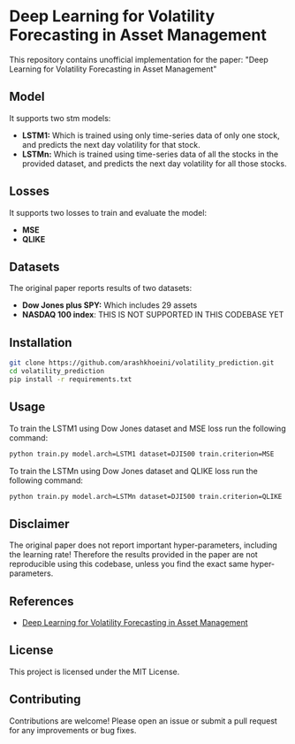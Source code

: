 # Deep Learning for Volatility Forecasting in Asset Management

This repository contains unofficial implementation for the paper: "Deep Learning for Volatility Forecasting in Asset Management"

## Model

It supports two stm models:
- **LSTM1:** Which is trained using only time-series data of only one stock, and predicts the next day volatility for that stock.
- **LSTMn:** Which is trained using time-series data of all the stocks in the provided dataset, and predicts the next day volatility for all those stocks.

## Losses

It supports two losses to train and evaluate the model:

- **MSE**
- **QLIKE**

## Datasets

The original paper reports results of two datasets:

- **Dow Jones plus SPY:** Which includes 29 assets
- **NASDAQ 100 index**: THIS IS NOT SUPPORTED IN THIS CODEBASE YET

## Installation

```bash
git clone https://github.com/arashkhoeini/volatility_prediction.git
cd volatility_prediction
pip install -r requirements.txt
```

## Usage

To train the LSTM1 using Dow Jones dataset and MSE loss run the following command:

```bash
python train.py model.arch=LSTM1 dataset=DJI500 train.criterion=MSE
```

To train the LSTMn using Dow Jones dataset and QLIKE loss run the following command:

```bash
python train.py model.arch=LSTMn dataset=DJI500 train.criterion=QLIKE
```

## Disclaimer

The original paper does not report important hyper-parameters, including the learning rate! Therefore the results provided in the paper are not reproducible using this codebase, unless you find the exact same hyper-parameters.

## References

- [Deep Learning for Volatility Forecasting in Asset Management](https://link.springer.com/article/10.1007/s00500-022-07161-1)

## License

This project is licensed under the MIT License.

## Contributing

Contributions are welcome! Please open an issue or submit a pull request for any improvements or bug fixes.

